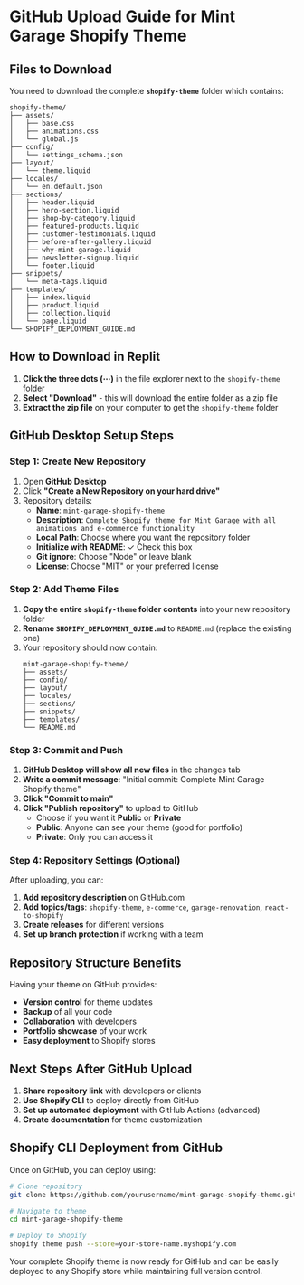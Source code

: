 # GitHub Upload Guide for Mint Garage Shopify Theme

## Files to Download

You need to download the complete **`shopify-theme`** folder which contains:

```
shopify-theme/
├── assets/
│   ├── base.css
│   ├── animations.css
│   └── global.js
├── config/
│   └── settings_schema.json
├── layout/
│   └── theme.liquid
├── locales/
│   └── en.default.json
├── sections/
│   ├── header.liquid
│   ├── hero-section.liquid
│   ├── shop-by-category.liquid
│   ├── featured-products.liquid
│   ├── customer-testimonials.liquid
│   ├── before-after-gallery.liquid
│   ├── why-mint-garage.liquid
│   ├── newsletter-signup.liquid
│   └── footer.liquid
├── snippets/
│   └── meta-tags.liquid
├── templates/
│   ├── index.liquid
│   ├── product.liquid
│   ├── collection.liquid
│   └── page.liquid
└── SHOPIFY_DEPLOYMENT_GUIDE.md
```

## How to Download in Replit

1. **Click the three dots (⋯)** in the file explorer next to the `shopify-theme` folder
2. **Select "Download"** - this will download the entire folder as a zip file
3. **Extract the zip file** on your computer to get the `shopify-theme` folder

## GitHub Desktop Setup Steps

### Step 1: Create New Repository
1. Open **GitHub Desktop**
2. Click **"Create a New Repository on your hard drive"**
3. Repository details:
   - **Name**: `mint-garage-shopify-theme`
   - **Description**: `Complete Shopify theme for Mint Garage with all animations and e-commerce functionality`
   - **Local Path**: Choose where you want the repository folder
   - **Initialize with README**: ✓ Check this box
   - **Git ignore**: Choose "Node" or leave blank
   - **License**: Choose "MIT" or your preferred license

### Step 2: Add Theme Files
1. **Copy the entire `shopify-theme` folder contents** into your new repository folder
2. **Rename `SHOPIFY_DEPLOYMENT_GUIDE.md`** to `README.md` (replace the existing one)
3. Your repository should now contain:
   ```
   mint-garage-shopify-theme/
   ├── assets/
   ├── config/
   ├── layout/
   ├── locales/
   ├── sections/
   ├── snippets/
   ├── templates/
   └── README.md
   ```

### Step 3: Commit and Push
1. **GitHub Desktop will show all new files** in the changes tab
2. **Write a commit message**: "Initial commit: Complete Mint Garage Shopify theme"
3. **Click "Commit to main"**
4. **Click "Publish repository"** to upload to GitHub
   - Choose if you want it **Public** or **Private**
   - **Public**: Anyone can see your theme (good for portfolio)
   - **Private**: Only you can access it

### Step 4: Repository Settings (Optional)
After uploading, you can:
1. **Add repository description** on GitHub.com
2. **Add topics/tags**: `shopify-theme`, `e-commerce`, `garage-renovation`, `react-to-shopify`
3. **Create releases** for different versions
4. **Set up branch protection** if working with a team

## Repository Structure Benefits

Having your theme on GitHub provides:
- **Version control** for theme updates
- **Backup** of all your code
- **Collaboration** with developers
- **Portfolio showcase** of your work
- **Easy deployment** to Shopify stores

## Next Steps After GitHub Upload

1. **Share repository link** with developers or clients
2. **Use Shopify CLI** to deploy directly from GitHub
3. **Set up automated deployment** with GitHub Actions (advanced)
4. **Create documentation** for theme customization

## Shopify CLI Deployment from GitHub

Once on GitHub, you can deploy using:
```bash
# Clone repository
git clone https://github.com/yourusername/mint-garage-shopify-theme.git

# Navigate to theme
cd mint-garage-shopify-theme

# Deploy to Shopify
shopify theme push --store=your-store-name.myshopify.com
```

Your complete Shopify theme is now ready for GitHub and can be easily deployed to any Shopify store while maintaining full version control.